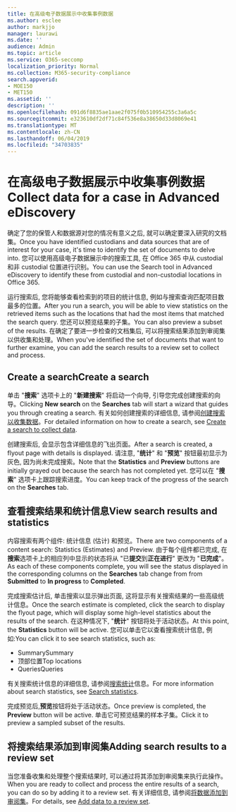 ```yaml
---
title: 在高级电子数据展示中收集事例数据
ms.author: esclee
author: markjjo
manager: laurawi
ms.date: ''
audience: Admin
ms.topic: article
ms.service: O365-seccomp
localization_priority: Normal
ms.collection: M365-security-compliance
search.appverid:
- MOE150
- MET150
ms.assetid: ''
description: ''
ms.openlocfilehash: 091d6f8835ae1aae2f075f0b510954255c3a6a5c
ms.sourcegitcommit: e323610df2df71c84f536e8a38650d33d8069e41
ms.translationtype: MT
ms.contentlocale: zh-CN
ms.lasthandoff: 06/04/2019
ms.locfileid: "34703835"
---
```

# <a name="collect-data-for-a-case-in-advanced-ediscovery"></a><span data-ttu-id="a278c-102">在高级电子数据展示中收集事例数据</span><span class="sxs-lookup"><span data-stu-id="a278c-102">Collect data for a case in Advanced eDiscovery</span></span>

<span data-ttu-id="a278c-103">确定了您的保管人和数据源对您的情况有意义之后, 就可以确定要深入研究的文档集。</span><span class="sxs-lookup"><span data-stu-id="a278c-103">Once you have identified custodians and data sources that are of interest for your case, it's time to identify the set of documents to delve into.</span></span> <span data-ttu-id="a278c-104">您可以使用高级电子数据展示中的搜索工具, 在 Office 365 中从 custodial 和非 custodial 位置进行识别。</span><span class="sxs-lookup"><span data-stu-id="a278c-104">You can use the Search tool in Advanced eDiscovery to identify these from custodial and non-custodial locations in Office 365.</span></span>

<span data-ttu-id="a278c-105">运行搜索后, 您将能够查看检索到的项目的统计信息, 例如与搜索查询匹配项目数最多的位置。</span><span class="sxs-lookup"><span data-stu-id="a278c-105">After you run a search, you will be able to view statistics on the retrieved items such as the locations that had the most items that matched the search query.</span></span> <span data-ttu-id="a278c-106">您还可以预览结果的子集。</span><span class="sxs-lookup"><span data-stu-id="a278c-106">You can also preview a subset of the results.</span></span> <span data-ttu-id="a278c-107">在确定了要进一步检查的文档集后, 可以将搜索结果添加到审阅集以供收集和处理。</span><span class="sxs-lookup"><span data-stu-id="a278c-107">When you've identified the set of documents that want to further examine, you can add the search results to a review set to collect and process.</span></span>

## <a name="create-a-search"></a><span data-ttu-id="a278c-108">Create a search</span><span class="sxs-lookup"><span data-stu-id="a278c-108">Create a search</span></span>

<span data-ttu-id="a278c-109">单击 "**搜索**" 选项卡上的 "**新建搜索**" 将启动一个向导, 引导您完成创建搜索的向导。</span><span class="sxs-lookup"><span data-stu-id="a278c-109">Clicking **New search** on the **Searches** tab will start a wizard that guides you through creating a search.</span></span> <span data-ttu-id="a278c-110">有关如何创建搜索的详细信息, 请参阅[创建搜索以收集数据](create-search-to-collect-data.md)。</span><span class="sxs-lookup"><span data-stu-id="a278c-110">For detailed information on how to create a search, see [Create a search to collect data](create-search-to-collect-data.md).</span></span>

<span data-ttu-id="a278c-111">创建搜索后, 会显示包含详细信息的飞出页面。</span><span class="sxs-lookup"><span data-stu-id="a278c-111">After a search is created, a flyout page with details is displayed.</span></span> <span data-ttu-id="a278c-112">请注意, "**统计**" 和 "**预览**" 按钮最初显示为灰色, 因为尚未完成搜索。</span><span class="sxs-lookup"><span data-stu-id="a278c-112">Note that the **Statistics** and **Preview** buttons are initially grayed out because the search has not completed yet.</span></span> <span data-ttu-id="a278c-113">您可以在 "**搜索**" 选项卡上跟踪搜索进度。</span><span class="sxs-lookup"><span data-stu-id="a278c-113">You can keep track of the progress of the search on the **Searches** tab.</span></span>

## <a name="view-search-results-and-statistics"></a><span data-ttu-id="a278c-114">查看搜索结果和统计信息</span><span class="sxs-lookup"><span data-stu-id="a278c-114">View search results and statistics</span></span>

<span data-ttu-id="a278c-115">内容搜索有两个组件: 统计信息 (估计) 和预览。</span><span class="sxs-lookup"><span data-stu-id="a278c-115">There are two components of a content search: Statistics (Estimates) and Preview.</span></span> <span data-ttu-id="a278c-116">由于每个组件都已完成, 在**搜索**选项卡上的相应列中显示的状态将从 "已**提交**到**正在进行**" 更改为 "**已完成**"。</span><span class="sxs-lookup"><span data-stu-id="a278c-116">As each of these components complete, you will see the status displayed in the corresponding columns on the **Searches** tab change from from **Submitted** to **In progress** to **Completed**.</span></span>

<span data-ttu-id="a278c-117">完成搜索估计后, 单击搜索以显示弹出页面, 这将显示有关搜索结果的一些高级统计信息。</span><span class="sxs-lookup"><span data-stu-id="a278c-117">Once the search estimate is completed, click the search to display the flyout page, which will display some high-level statistics about the results of the search.</span></span> <span data-ttu-id="a278c-118">在这种情况下, "**统计**" 按钮将处于活动状态。</span><span class="sxs-lookup"><span data-stu-id="a278c-118">At this point, the **Statistics** button will be active.</span></span> <span data-ttu-id="a278c-119">您可以单击它以查看搜索统计信息, 例如:</span><span class="sxs-lookup"><span data-stu-id="a278c-119">You can click it to see search statistics, such as:</span></span>

- <span data-ttu-id="a278c-120">Summary</span><span class="sxs-lookup"><span data-stu-id="a278c-120">Summary</span></span>
- <span data-ttu-id="a278c-121">顶部位置</span><span class="sxs-lookup"><span data-stu-id="a278c-121">Top locations</span></span>
- <span data-ttu-id="a278c-122">Queries</span><span class="sxs-lookup"><span data-stu-id="a278c-122">Queries</span></span>

<span data-ttu-id="a278c-123">有关搜索统计信息的详细信息, 请参阅[搜索统计](search-statistics.md)信息。</span><span class="sxs-lookup"><span data-stu-id="a278c-123">For more information about search statistics, see [Search statistics](search-statistics.md).</span></span>

<span data-ttu-id="a278c-124">完成预览后,**预览**按钮将处于活动状态。</span><span class="sxs-lookup"><span data-stu-id="a278c-124">Once preview is completed, the **Preview** button will be active.</span></span> <span data-ttu-id="a278c-125">单击它可预览结果的样本子集。</span><span class="sxs-lookup"><span data-stu-id="a278c-125">Click it to preview a sampled subset of the results.</span></span>

## <a name="adding-search-results-to-a-review-set"></a><span data-ttu-id="a278c-126">将搜索结果添加到审阅集</span><span class="sxs-lookup"><span data-stu-id="a278c-126">Adding search results to a review set</span></span>

<span data-ttu-id="a278c-127">当您准备收集和处理整个搜索结果时, 可以通过将其添加到审阅集来执行此操作。</span><span class="sxs-lookup"><span data-stu-id="a278c-127">When you are ready to collect and process the entire results of a search, you can do so by adding it to a review set.</span></span> <span data-ttu-id="a278c-128">有关详细信息, 请参阅[将数据添加到审阅集](add-data-to-review-set.md)。</span><span class="sxs-lookup"><span data-stu-id="a278c-128">For details, see [Add data to a review set](add-data-to-review-set.md).</span></span> 